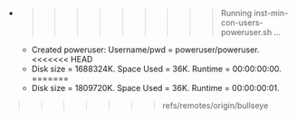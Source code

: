 * >>>>>>>>> Running inst-min-con-users-poweruser.sh ...
  * Created poweruser: Username/pwd = poweruser/poweruser.
<<<<<<< HEAD
  * Disk size = 1688324K. Space Used = 36K. Runtime = 00:00:00:00.
=======
  * Disk size = 1809720K. Space Used = 36K. Runtime = 00:00:00:01.
>>>>>>> refs/remotes/origin/bullseye
